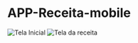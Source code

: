 # APP-Receita-mobile
![Tela Inicial](https://github.com/user-attachments/assets/9a038437-e385-44ef-9bec-4800353d8f13)
![Tela da receita](https://github.com/user-attachments/assets/b201958e-d8b4-462e-bc95-9a086c0dc830)
